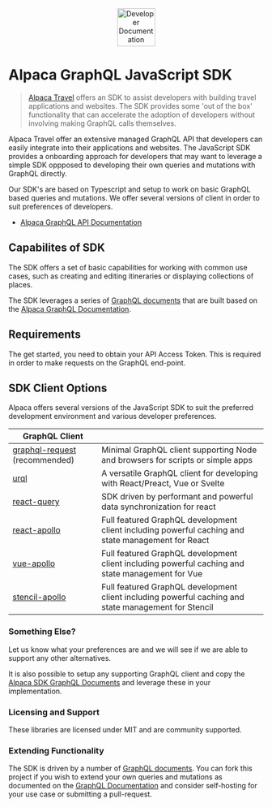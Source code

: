 <div align="center">
  <img alt="Developer Documentation" src="https://developer.alpacamaps.com/_media/logo.svg" height="75" width=75 />
</div>

# Alpaca GraphQL JavaScript SDK

> [Alpaca Travel](https://alpaca.travel) offers an SDK to assist developers
> with building travel applications and websites. The SDK provides some 'out of
> the box' functionality that can accelerate the adoption of developers without
> involving making GraphQL calls themselves.

Alpaca Travel offer an extensive managed GraphQL API that developers can easily
integrate into their applications and websites. The JavaScript SDK provides a
onboarding approach for developers that may want to leverage a simple SDK
oppposed to developing their own queries and mutations with GraphQL directly.

Our SDK's are based on Typescript and setup to work on basic GraphQL based
queries and mutations. We offer several versions of client in order to suit
preferences of developers.

- [Alpaca GraphQL API Documentation](https://github.com/AlpacaTravel/graphql-docs)

## Capabilites of SDK

The SDK offers a set of basic capabilities for working with common use cases,
such as creating and editing itineraries or displaying collections of places.

The SDK leverages a series of [GraphQL documents](/graphql) that are built
based on the [Alpaca GraphQL Documentation](https://github.com/AlpacaTravel/graphql-docs).

## Requirements

The get started, you need to obtain your API Access Token. This is required
in order to make requests on the GraphQL end-point.

## SDK Client Options

Alpaca offers several versions of the JavaScript SDK to suit the preferred
development environment and various developer preferences.

| GraphQL Client                                            |                                                                                                      |
| --------------------------------------------------------- | ---------------------------------------------------------------------------------------------------- |
| [graphql-request](packages/graphql-request) (recommended) | Minimal GraphQL client supporting Node and browsers for scripts or simple apps                       |
| [urql](packages/urql)                                     | A versatile GraphQL client for developing with React/Preact, Vue or Svelte                           |
| [react-query](packages/react-query)                       | SDK driven by performant and powerful data synchronization for react                                 |
| [react-apollo](packages/react-apollo)                     | Full featured GraphQL development client including powerful caching and state management for React   |
| [vue-apollo](packages/vue-apollo)                         | Full featured GraphQL development client including powerful caching and state management for Vue     |
| [stencil-apollo](packages/stencil-apollo)                 | Full featured GraphQL development client including powerful caching and state management for Stencil |

### Something Else?

Let us know what your preferences are and we will see if we are able to support
any other alternatives.

It is also possible to setup any supporting GraphQL client and copy the
[Alpaca SDK GraphQL Documents](/graphql) and leverage these in your
implementation.

### Licensing and Support

These libraries are licensed under MIT and are community supported.

### Extending Functionality

The SDK is driven by a number of [GraphQL documents](/graphql). You can
fork this project if you wish to extend your own queries and mutations as
documented on the [GraphQL Documentation](https://github.com/AlpacaTravel/graphql-docs)
and consider self-hosting for your use case or submitting a pull-request.
